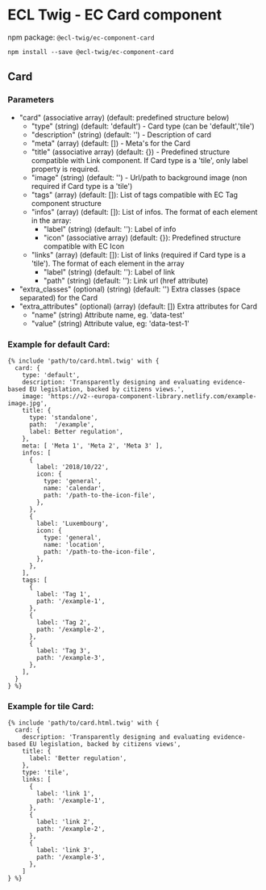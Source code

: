 # ECL Twig - EC Card component

npm package: `@ecl-twig/ec-component-card`

```shell
npm install --save @ecl-twig/ec-component-card
```

## Card

### Parameters

- "card" (associative array) (default: predefined structure below)
  - "type" (string) (default: 'default') - Card type (can be 'default','tile')
  - "description" (string) (default: '') - Description of card
  - "meta" (array) (default: []) - Meta's for the Card
  - "title" (associative array) (default: {}) - Predefined structure compatible with Link component. If Card type is a 'tile', only label property is required.
  - "image" (string) (default: '') - Url/path to background image (non required if Card type is a 'tile')
  - "tags" (array) (default: []): List of tags compatible with EC Tag component structure
  - "infos" (array) (default: []): List of infos. The format of each element in the array:
    - "label" (string) (default: ''): Label of info
    - "icon" (associative array) (default: {}): Predefined structure compatible with EC Icon
  - "links" (array) (default: []): List of links (required if Card type is a 'tile'). The format of each element in the array
    - "label" (string) (default: ''): Label of link
    - "path" (string) (default: ''): Link url (href attribute)
- "extra_classes" (optional) (string) (default: '') Extra classes (space separated) for the Card
- "extra_attributes" (optional) (array) (default: []) Extra attributes for Card
  - "name" (string) Attribute name, eg. 'data-test'
  - "value" (string) Attribute value, eg: 'data-test-1'

### Example for default Card:

<!-- prettier-ignore -->
```twig
{% include 'path/to/card.html.twig' with { 
  card: { 
    type: 'default', 
    description: 'Transparently designing and evaluating evidence-based EU legislation, backed by citizens views.', 
    image: 'https://v2--europa-component-library.netlify.com/example-image.jpg', 
    title: { 
      type: 'standalone', 
      path:  '/example', 
      label: Better regulation', 
    }, 
    meta: [ 'Meta 1', 'Meta 2', 'Meta 3' ], 
    infos: [ 
      { 
        label: '2018/10/22', 
        icon: { 
          type: 'general', 
          name: 'calendar', 
          path: '/path-to-the-icon-file', 
        }, 
      }, 
      { 
        label: 'Luxembourg', 
        icon: { 
          type: 'general', 
          name: 'location', 
          path: '/path-to-the-icon-file', 
        }, 
      }, 
    ], 
    tags: [ 
      { 
        label: 'Tag 1', 
        path: '/example-1', 
      }, 
      { 
        label: 'Tag 2', 
        path: '/example-2', 
      }, 
      { 
        label: 'Tag 3', 
        path: '/example-3', 
      }, 
    ], 
  } 
} %}
```

### Example for tile Card:

<!-- prettier-ignore -->
```twig
{% include 'path/to/card.html.twig' with { 
  card: { 
    description: 'Transparently designing and evaluating evidence-based EU legislation, backed by citizens views', 
    title: { 
      label: 'Better regulation', 
    }, 
    type: 'tile', 
    links: [ 
      { 
        label: 'link 1', 
        path: '/example-1', 
      }, 
      { 
        label: 'link 2', 
        path: '/example-2', 
      }, 
      { 
        label: 'link 3', 
        path: '/example-3', 
      }, 
    ] 
} %}
```

